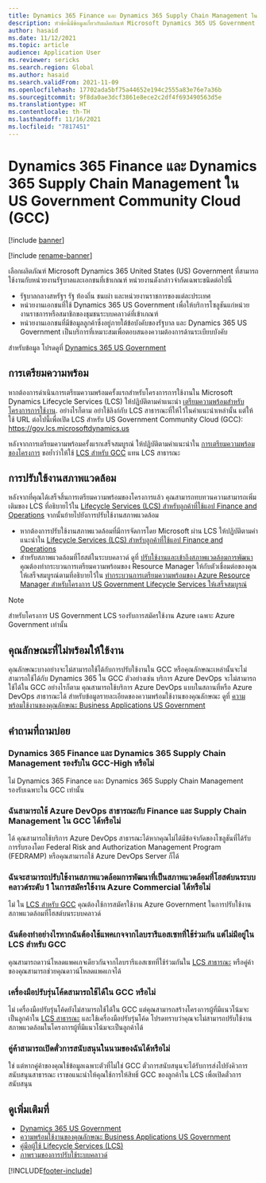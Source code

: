 ```yaml
---
title: Dynamics 365 Finance และ Dynamics 365 Supply Chain Management ใน US Government Community Cloud (GCC)
description: หัวข้อนี้มีข้อมูลเกี่ยวกับผลิตภัณฑ์ Microsoft Dynamics 365 US Government ซึ่งสามารถใช้งานเฉพาะกับหน่วยงานรัฐบาลและเอกชนที่เข้าเกณฑ์
author: hasaid
ms.date: 11/12/2021
ms.topic: article
audience: Application User
ms.reviewer: sericks
ms.search.region: Global
ms.author: hasaid
ms.search.validFrom: 2021-11-09
ms.openlocfilehash: 17702ada5bf75a44652e194c2555a83e76e7a36b
ms.sourcegitcommit: 9f8da0ae3dcf3861e8ece2c2df4f693490563d5e
ms.translationtype: HT
ms.contentlocale: th-TH
ms.lasthandoff: 11/16/2021
ms.locfileid: "7817451"
---
```

# <a name="dynamics-365-finance-and-dynamics-365-supply-chain-management-in-us-government-community-cloud-gcc"></a>Dynamics 365 Finance และ Dynamics 365 Supply Chain Management ใน US Government Community Cloud (GCC)

[!include [banner](../includes/banner.md)]

[!include [rename-banner](~/includes/cc-data-platform-banner.md)]

เลือกผลิตภัณฑ์ Microsoft Dynamics 365 United States (US) Government ที่สามารถใช้งานกับหน่วยงานรัฐบาลและเอกชนที่เข้าเกณฑ์ หน่วยงานดังกล่าวจํากัดเฉพาะชนิดต่อไปนี้

- รัฐบาลกลางสหรัฐฯ รัฐ ท้องถิ่น ชนเผ่า และหน่วยงานราชการของแต่ละประเทศ
- หน่วยงานเอกชนที่ใช้ Dynamics 365 US Government เพื่อให้บริการโซลูชันแก่หน่วยงานราชการหรือสมาชิกของชุมชนระบบคลาวด์ที่เข้าเกณฑ์
- หน่วยงานเอกชนที่มีข้อมูลลูกค้าซึ่งอยู่ภายใต้ข้อบังคับของรัฐบาล และ Dynamics 365 US Government เป็นบริการที่เหมาะสมเพื่อตอบสนองความต้องการด้านระเบียบบังคับ

สำหรับข้อมูล โปรดดูที่ [Dynamics 365 US Government](/power-platform/admin/microsoft-dynamics-365-government)

## <a name="onboarding"></a>การเตรียมความพร้อม

หากต้องการดําเนินการเตรียมความพร้อมครั้งแรกสำหรับโครงการการใช้งานใน Microsoft Dynamics Lifecycle Services (LCS) ให้ปฏิบัติตามคําแนะนํา [เตรียมความพร้อมสำหรับโครงการการใช้งาน](../../../fin-ops-core/fin-ops/imp-lifecycle/onboard.md). อย่างไรก็ตาม อย่าใช้ลิงก์กับ LCS สาธารณะที่ให้ไว้ในคําแนะนําเหล่านั้น แต่ให้ใช้ URL ต่อไปนี้เพื่อเปิด LCS สำหรับ US Government Community Cloud (GCC): <https://gov.lcs.microsoftdynamics.us>

หลังจากการเตรียมความพร้อมครั้งแรกเสร็จสมบูรณ์ ให้ปฏิบัติตามคําแนะนำใน [การเตรียมความพร้อมของโครงการ](../lifecycle-services/project-onboarding.md) ขอย้ำว่าให้ใช้ [LCS สำหรับ GCC](https://gov.lcs.microsoftdynamics.us) แทน LCS สาธารณะ

## <a name="environment-deployment"></a>การปรับใช้งานสภาพแวดล้อม

หลังจากที่คุณได้เสร็จสิ้นการเตรียมความพร้อมของโครงการแล้ว คุณสามารถทบทวนความสามารถเพิ่มเติมของ LCS ที่อธิบายไว้ใน [Lifecycle Services (LCS) สำหรับลูกค้าที่ใช้แอป Finance and Operations](../../../fin-ops-core/dev-itpro/lifecycle-services/lcs-works-lcs.md) จากนั้นย้ายไปยังการปรับใช้งานสภาพแวดล้อม

- หากต้องการปรับใช้งานสภาพแวดล้อมที่มีการจัดการโดย Microsoft ผ่าน LCS ให้ปฏิบัติตามคําแนะนําใน [Lifecycle Services (LCS) สำหรับลูกค้าที่ใช้แอป Finance and Operations](../../../fin-ops-core/dev-itpro/lifecycle-services/lcs-works-lcs.md#new-deployment-experience)
- สำหรับสภาพแวดล้อมที่โฮสต์ในระบบคลาวด์ ดูที่ [ปรับใช้งานและเข้าถึงสภาพแวดล้อมการพัฒนา](../../../fin-ops-core/dev-itpro/dev-tools/access-instances.md) คุณต้องทำกระบวนการเตรียมความพร้อมของ Resource Manager ให้กับตัวเชื่อมต่อของคุณให้เสร็จสมบูรณ์ตามที่อธิบายไว้ใน [ทำกระบวนการเตรียมความพร้อมของ Azure Resource Manager สำหรับโครงการ US Government Lifecycle Services ให้เสร็จสมบูรณ์](arm-onbarding-us-goverment.md)

> [!NOTE]
> สำหรับโครงการ US Government LCS รองรับการสมัครใช้งาน Azure เฉพาะ Azure Government เท่านั้น

## <a name="features-that-arent-available"></a>คุณลักษณะที่ไม่พร้อมให้ใช้งาน

คุณลักษณะบางอย่างจะไม่สามารถใช้ได้กับการปรับใช้งานใน GCC หรือคุณลักษณะเหล่านั้นจะไม่สามารถใช้ได้กับ Dynamics 365 ใน GCC ตัวอย่างเช่น บริการ Azure DevOps จะไม่สามารถใช้ได้ใน GCC อย่างไรก็ตาม คุณสามารถใช้บริการ Azure DevOps แบบในสถานที่หรือ Azure DevOps สาธารณะได้ สำหรับข้อมูลรายละเอียดของความพร้อมใช้งานของคุณลักษณะ ดูที่ [ความพร้อมใช้งานของคุณลักษณะ Business Applications US Government](https://aka.ms/BAPFunctionalParity)

## <a name="frequently-asked-questions"></a>คำถามที่ถามบ่อย

### <a name="are-dynamics-365-finance-and-dynamics-365-supply-chain-management-supported-in-gcc-high"></a>Dynamics 365 Finance และ Dynamics 365 Supply Chain Management รองรับใน GCC-High หรือไม่

ไม่ Dynamics 365 Finance และ Dynamics 365 Supply Chain Management รองรับเฉพาะใน GCC เท่านั้น

### <a name="can-i-use-public-azure-devops-with-finance-and-supply-chain-management-in-gcc"></a>ฉันสามารถใช้ Azure DevOps สาธารณะกับ Finance และ Supply Chain Management ใน GCC ได้หรือไม่

ได้ คุณสามารถใช้บริการ Azure DevOps สาธารณะได้หากคุณไม่ได้มีข้อจํากัดของโซลูชันที่ได้รับการรับรองโดย Federal Risk and Authorization Management Program (FEDRAMP) หรือคุณสามารถใช้ Azure DevOps Server ก็ได้

### <a name="can-i-deploy-a-cloud-hosted-environment-tier-1-development-environment-on-an-azure-commercial-subscription"></a>ฉันจะสามารถปรับใช้งานสภาพแวดล้อมการพัฒนาที่เป็นสภาพแวดล้อมที่โฮสต์บนระบบคลาวด์ระดับ 1 ในการสมัครใช้งาน Azure Commercial ได้หรือไม่

ไม่ ใน [LCS สำหรับ GCC](https://gov.lcs.microsoftdynamics.us) คุณต้องใช้การสมัครใช้งาน Azure Government ในการปรับใช้งานสภาพแวดล้อมที่โฮสต์บนระบบคลาวด์

### <a name="what-can-i-do-if-i-need-a-package-from-the-shared-asset-library-but-it-isnt-available-in-lcs-for-gcc"></a>ฉันต้องทำอย่างไรหากฉันต้องใช้แพคเกจจากไลบรารีแอสเซทที่ใช้ร่วมกัน แต่ไม่มีอยู่ใน LCS สำหรับ GCC

คุณสามารถดาวน์โหลดแพคเกจเดียวกันจากไลบรารีแอสเซทที่ใช้ร่วมกันใน [LCS สาธารณะ](https://lcs.dynamics.com) หรือคู่ค้าของคุณสามารถช่วยคุณดาวน์โหลดแพคเกจได้

### <a name="is-the-code-upgrade-tool-available-in-gcc"></a>เครื่องมือปรับรุ่นโค้ดสามารถใช้ได้ใน GCC หรือไม่

ไม่ เครื่องมือปรับรุ่นโค้ดยังไม่สามารถใช้ได้ใน GCC แต่คุณสามารถสร้างโครงการผู้ที่มีแนวโน้มจะเป็นลูกค้าใน [LCS สาธารณะ](https://lcs.dynamics.com) และใช้เครื่องมือปรับรุ่นโค้ด โปรดทราบว่าคุณจะไม่สามารถปรับใช้งานสภาพแวดล้อมในโครงการผู้ที่มีแนวโน้มจะเป็นลูกค้าได้

### <a name="can-my-partner-open-a-support-ticket-on-my-behalf"></a>คู่ค้าสามารถเปิดตั๋วการสนับสนุนในนามของฉันได้หรือไม่

ใช่ แต่หากคู่ค้าของคุณใช้ข้อมูลเฉพาะตัวที่ไม่ใช่ GCC ตั๋วการสนับสนุนจะได้รับการส่งไปยังคิวการสนับสนุนสาธารณะ เราขอแนะนำให้คุณใช้การให้สิทธิ์ GCC ของลูกค้าใน LCS เพื่อเปิดตั๋วการสนับสนุน

## <a name="see-also"></a>ดูเพิ่มเติมที่

- [Dynamics 365 US Government](/power-platform/admin/microsoft-dynamics-365-government)
- [ความพร้อมใช้งานของคุณลักษณะ Business Applications US Government](https://aka.ms/BAPFunctionalParity)
- [คู่มือผู้ใช้ Lifecycle Services (LCS)](../../../fin-ops-core/dev-itpro/lifecycle-services/lcs-user-guide.md)
- [ภาพรวมของการปรับใช้ระบบคลาวด์](../../../fin-ops-core/dev-itpro/deployment/cloud-deployment-overview.md)

[!INCLUDE[footer-include](../../../includes/footer-banner.md)]
